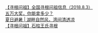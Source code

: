   
[【寻根问祖】全国寻根问祖信息（2018.8.3）](http://www.dianyue.me/archives/884/zeb0w8rpfqaw2jei/)  
[五万大奖，你能拿多少？](http://www.dianyue.me/archives/426/5qhnxlfjgmykum0w/)  
[夏日避暑 | 湖畔自然风，湾间清透凉](http://www.dianyue.me/archives/876/8usq4ixl3zth8yz0/)  
[【寻根问祖】石柱王氏寻根](http://www.dianyue.me/archives/330/3caseo0xeuy2fz5e/)